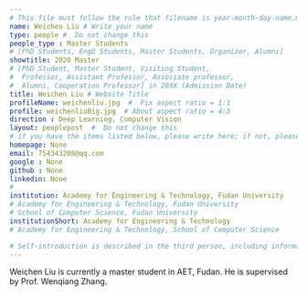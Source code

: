 ```yaml
---
# This file must follow the rule that filename is year-month-day-name.md .
name: Weichen Liu # Write your name
type: people #  Do not change this
people_type : Master Students
# [PhD Students, EngD Students, Master Students, Organizer, Alumni]
showtitle: 2020 Master
# [PhD Student, Master Student, Visiting Student,
#  Professor, Assistant Professor, Associate professor,
#  Alumni, Cooperation Professor] in 20XX (Admission Date)
title: Weichen Liu # Website Title
profileName: weichenliu.jpg  #  Fix aspect ratio = 1:1
profile: weichenliuBig.jpg  # About aspect ratio = 4:3
direction : Deep Learning, Computer Vision
layout: peoplepost  #  Do not change this
# if you have the items listed below, please write here; if not, please write None.
homepage: None
email: 754343208@qq.com
google : None
github : None
linkedin: None
# 
institution: Academy for Engineering & Technology, Fudan University
# Academy for Engineering & Technology, Fudan University
# School of Computer Science, Fudan University
institutionShort: Academy for Engineering & Technology
# Academy for Engineering & Technology, School of Computer Science

# Self-introduction is described in the third person, including information such as educational experience(B/M/P), graduation career development 
---
```


Weichen Liu is currently a master student in AET, Fudan. He is supervised by Prof. Wenqiang Zhang.

 

